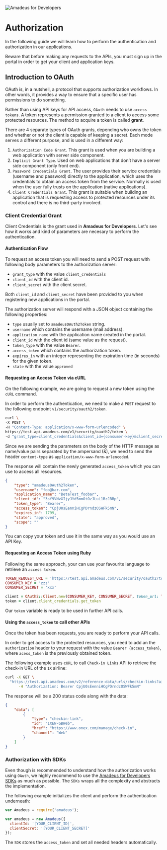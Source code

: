 ![Amadeus for Developers](../../master/images/logo.png)

# Authorization

In the following guide we will learn how to perform the authentication and
authorization in our applications.

Beware that before making any requests to the APIs, you must sign up in the
portal in order to get your client and application keys.

## Introduction to OAuth

OAuth is, in a nutshell, a protocol that supports authorization workflows. In
other words, it provides a way to ensure that a specific user has permissions
to do something.

Rather than using API keys for API access, `OAuth` needs to use `access
tokens`.  A token represents a permission granted to a client to access some
protected resources. The method to acquire a token is called __grant__.

There are 4 separate types of OAuth grants, depending who owns the token and
whether or not the client is capable of keeping a secret. Each mode serves a
different purpose, and is used in a different way:

1. `Authorization Code Grant`. This grant is used when you are building a web
   application with server side component.
2. `Implicit Grant Type`. Used on web applications that don’t have a server
   side component (only front end).
3. `Password Credentials Grant`. The user provides their service credentials
   (username and password) directly to the application, which uses the
   credentials to obtain an access token from the service. Normally is used
   when the user fully trusts on the application (native applications). 
4. `Client Credentials Grant`. This grant is suitable when building an
   application that is requesting access to protected resources under its
   control and there is no third-party involved.

### Client Credential Grant

Client Credentials is the grant used in __Amadeus for Developers__. Let's see
how it works and kind of parameters are necesary to perform the authentication.

#### Authentication Flow

To request an access token you will need to send a POST request with following
body parameters to the authorization server:

* `grant_type` with the value `client_credentials`
* `client_id` with the client id.
* `client_secret` with the client secret.

Both `client_id` and `client_secret` have been provided to you when registering
new applications in the portal.

The authorization server will respond with a JSON object containing the following properties:

* `type` usually set to `amadeusOAuth2Token` string.
* `username` which contains the username (mail address).
* `application_name` with the application name created in the portal.
* `client_id` with the client id (same value as the request).
* `token_type` with the value `Bearer`.
* `access_token` which contains the authorization token.
* `expires_in` with an integer representing the expiration time (in seconds) for the given token.
* `state` with the value `approved`

#### Requesting an Access Token via cURL

On the following example, we are going to request a new token using the `cURL`
command. 

In order to perform the authentication, we need to make a `POST` request to the
following endpoint `v1/security/oauth2/token`.

```bash
curl \
-X POST \
-H "Content-Type: application/x-www-form-urlencoded" \
https://test.api.amadeus.com/v1/security/oauth2/token \
-d "grant_type=client_credentials&client_id={consumer-key}&client_secret={consumer-secret}"
```

Since we are sending the parameters on the body of the HTTP message as
name/value pairs separated by the ampersand (&), we need to send the header
`content-type` as `application/x-www-form-urlencoded`.

The response will contain the newly generated `access_token` which you can use
to access all resources.

```json
{
    "type": "amadeusOAuth2Token",
    "username": "foo@bar.com",
    "application_name": "BetaTest_foobar",
    "client_id": "3sY9VNvXIjyJYd5mmOtOzJLuL1BzJBBp",
    "token_type": "Bearer",
    "access_token": "CpjU0sEenniHCgPDrndzOSWFk5mN",
    "expires_in": 1799,
    "state": "approved",
    "scope": ""
}
```

You can copy your token and use it in the same way as you would use an API Key.

#### Requesting an Access Token using Ruby

Following the same approach, your can use your favourite language to retrieve an `access token`.

```ruby
TOKEN_REQUEST_URL = 'https://test.api.amadeus.com/v1/security/oauth2/token'
CONSUMER_KEY = 'zzz'
CONSUMER_SECRET = 'xxx'

client = OAuth2::Client.new(CONSUMER_KEY, CONSUMER_SECRET, token_url: TOKEN_REQUEST_URL)
token = client.client_credentials.get_token
```

Our `token` variable is ready to be used in further API calls.

#### Using the `access_token` to call other APIs

Once the token has been requests, you are ready to perform your API calls.

In order to get access to the protected resources, you need to add an the
`authorization` header to your request with the value `Bearer {access_token}`,
where `acess_token` is the previously obtained token.

The following example uses `cURL` to call `Check-in Links` API to retrieve the
check-in URL of the `1X` airline:

```bash
curl -X GET \
  "https://test.api.amadeus.com/v2/reference-data/urls/checkin-links?airline=1X" \
      -H "Authorization: Bearer CpjU0sEenniHCgPDrndzOSWFk5mN"
```

The response will be a 200 status code along with the data:

```json
{
    "data": [
        {
            "type": "checkin-link",
            "id": "1XEN-GBWeb",
            "href": "https://www.onex.com/manage/check-in",
            "channel": "Web"
        }
    ]
}
```

### Authorization with SDKs

Even though is recommended to understand how the authorization works using
`OAuth`, we highly recommend to use the [Amadeus for Developers
SDKs](https://github.com/amadeus4dev) as much as possible.  The `SDKs` wraps
all the complexity and abstracts the implementation.

The following example initializes the client and perform the authentication
underneath:

```js
var Amadeus = require('amadeus');

var amadeus = new Amadeus({
  clientId: '[YOUR_CLIENT_ID]',
  clientSecret: '[YOUR_CLIENT_SECRET]'
});

```

The `SDK` stores the `access_token` and set all needed headers automatically.

